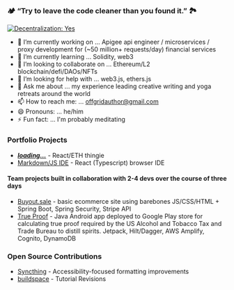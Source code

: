 ### 🏕 “Try to leave the code cleaner than you found it.” 🏞

[![Decentralization: Yes](https://img.shields.io/badge/Decentralization:-Yes-GREEN.svg)](https://shields.io/)

- 🔭 I’m currently working on ... Apigee api engineer / microservices / proxy development for (~50 million+ requests/day) financial services
- 🌱 I’m currently learning ... Solidity, web3
- 👯 I’m looking to collaborate on ... Ethereum/L2 blockchain/defi/DAOs/NFTs
- 🤔 I’m looking for help with ... web3.js, ethers.js
- 💬 Ask me about ... my experience leading creative writing and yoga retreats around the world
- 📫 How to reach me: ... offgridauthor@gmail.com
- 😄 Pronouns: ... he/him
- ⚡ Fun fact: ... I'm probably meditating


### Portfolio Projects

- [___loading...___]() - React/ETH thingie
- [Markdown/JS IDE](https://github.com/offgridauthor/react-widgets/blob/main/jbook/jbook) - React (Typescript) browser IDE

#### Team projects built in collaboration with 2-4 devs over the course of three days

- [Buyout.sale](https://github.com/team-plains/buyout) - basic ecommerce site using barebones JS/CSS/HTML + Spring Boot, Spring Security, Stripe API
- [True Proof](https://github.com/TrueProofTeam/true-proof) - Java Android app deployed to Google Play store for calculating true proof required by the US Alcohol and Tobacco Tax and Trade Bureau to distill spirits. Jetpack, Hilt/Dagger, AWS Amplify, Cognito, DynamoDB

### Open Source Contributions

- [Syncthing](https://github.com/syncthing/syncthing-android/issues/1625) - Accessibility-focused formatting improvements
- [buildspace](https://github.com/buildspace/buildspace-projects/pull/267) - Tutorial Revisions
